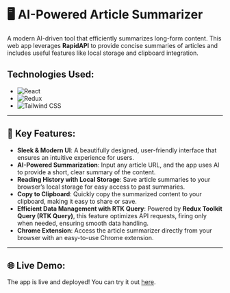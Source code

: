 # 🖥️ **AI-Powered Article Summarizer**  
A modern AI-driven tool that efficiently summarizes long-form content. This web app leverages **RapidAPI** to provide concise summaries of articles and includes useful features like local storage and clipboard integration.

## Technologies Used:
- ![React](https://img.shields.io/badge/-React_JS-black?style=for-the-badge&logoColor=white&logo=react&color=61DAFB)
- ![Redux](https://img.shields.io/badge/-Redux-black?style=for-the-badge&logoColor=white&logo=redux&color=764ABC)
- ![Tailwind CSS](https://img.shields.io/badge/-Tailwind_CSS-black?style=for-the-badge&logoColor=white&logo=tailwindcss&color=06B6D4)

---

## 🔋 **Key Features**:

- **Sleek & Modern UI**: A beautifully designed, user-friendly interface that ensures an intuitive experience for users.
- **AI-Powered Summarization**: Input any article URL, and the app uses AI to provide a short, clear summary of the content.
- **Reading History with Local Storage**: Save article summaries to your browser’s local storage for easy access to past summaries.
- **Copy to Clipboard**: Quickly copy the summarized content to your clipboard, making it easy to share or save.
- **Efficient Data Management with RTK Query**: Powered by **Redux Toolkit Query (RTK Query)**, this feature optimizes API requests, firing only when needed, ensuring smooth data handling.
- **Chrome Extension**: Access the article summarizer directly from your browser with an easy-to-use Chrome extension.

---

## 🌐 **Live Demo**:
The app is live and deployed! You can try it out [here](https://sumz-aneeq.netlify.app/).
